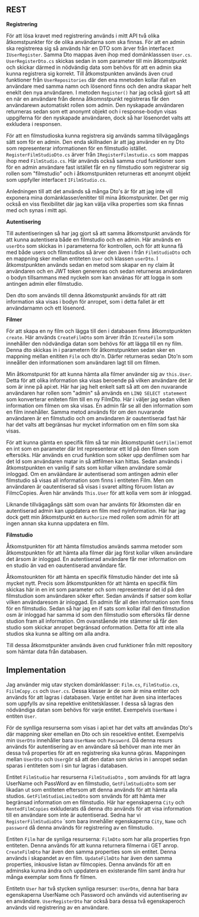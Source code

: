 ## REST

**Registrering**

För att lösa kravet med registrering används i mitt API två olika åtkomstpunkter för de olika användarna som ska finnas.
För att en admin ska registrerea sig så används här en DTO som ärver från interface:t ```IUserRegister```. Samma Dto mappas även ihop 
med domänklasssen ```User.cs```. ```UserRegisterDto.cs``` skickas sedan in som parameter till min åtkomstpunkt och skickar därmed in nödvändig data 
som behövs för att en admin ska kunna registrera sig korrekt.  Till åtkomstpunkten används även crud funktioner från ```UserRepositories``` där den ena mnetoden
kollar ifall en användare med samma namn och lösenord finns och den andra skapar helt eneklt den nya användaren. I metoden ```Register()``` har jag också gjort så att en när en 
användare från denna åtkomnstpunkt registreras får den användarewn automatiskt rollen som admin. Den nyskapade användaren returneras sedan som ett anonymt objekt och i response-bodyn
visas uppgiferna för den nyskapade användaren, dock så har lösenordet valts att exkludera i responsen. 

För att en filmstudioska kunna registrera sig används samma tillvägagångs sätt som för en admin. Den enda skillnaden är att jag använder en ny Dto som representerar informationen 
för en filmstudio istället. ```RegisterFilmStudioDto.cs``` ärver från ```IRegisterFilmstudio.cs``` som mappas ihop med ```FilmStudio.cs```. Här används också samma crud funktioner som för
en admin användare fast istället får en ny filmstudio som registrerar sig rollen som "filmstudio" och i åtkomstpunkten returneras ett anonymt objekt som uppfyller interface:t ```IFilmStudio.cs```. 

Anledningen till att det används så många Dto's är för att jag inte vill exponera mina domänklasser/enititer till mina åtkomstpunkter. Det ger mig också en viss flexibilitet där jag kan
välja vilka properties som ska finnas med och synas i mitt api. 

**Autentisering**

Till autentiseringen så har jag gjort så att samma åtkomstpunkt används för att kunna autentisera både en filmstudio och en admin. Här används en ```userDto``` som skickas in i parameterna för 
kontrollen, och för att kunna få med både users och filmstudios så ärver den även i från ```FilmStudioDto``` och en mappning sker mellan entiteten ```User``` och klassen ```userDto```. 
I åtkomstpunkten används sedan en metod som skapar en ny claim åt användaren och en JWT token genereras och sedan returneras användaren o bodyn tillsammans med nyckeln som kan använas för
att logga in som antingen admin eller filmstudio. 

Den dto som används till denna åtkomstpunkt används för att rätt information ska visas i bodyn för anropet, som i detta fallet är ett användarnamn och ett lösenord. 

**Filmer**

För att skapa en ny film och lägga till den i databasen finns åtkomstpunkten ```create```. Här används ```CreateFilmDto``` som ärver ifrån ```ICreateFilm``` som innehåller den nödvändiga datan som
behövs för att lägga till en ny film. Denna dto skickas in i parametern för åtkomstpunkten sedan sker en mappning mellan enititen ```Film``` och dto'n. Därfer returneras sedan Dto'n som inneåller den informationen som
användaren lagt till om filmen. 

Min åtkomstpunkt för att kunna hämta alla filmer använder sig av ```this.User```. Detta för att olika information ska visas beroende på vilken användare det är som är inne på api:et. Här har jag helt enkelt satt så att
om den nuvarande användaren har rollen som "admin" så används en ```LINQ SELECT statement``` som konverterar eniteten film till en ny FilmDto. Här i väljer jag sedan vilken information om filmen om ska visas. En admin får se all den information som en film innehåller. Samma metod används för om den nuvarande användaren är en filmstudio och om användaren är oautentiserad fast här har det valts att begränsas hur mycket information om en film 
som ska visas.

För att kunna gämta en specifik film så tar min åtkomstpunkt ```GetFilm()```emot en int som en parameter där Int representerar ett Id på den filmen som eftersöks. Här används en crud funktion som söker upp denfilmen som har det Id som användaren matar in så attfilmen kan hittas. Sedan används i åtkomstpunkten en vanlig if sats som kollar vilken användare somär inloggad. Om en anväändare är autentiserad som antingen admin eller filmstudio så
visas all information som finns i entiteten Film. Men om användaren är oautentiserad så visas i svaret allting föruom listan av FilmcCopies. Även här används ```This.User``` för att kolla vem som är inloggad. 

Liknande tillvägagångs sätt som ovan har använts för åtkomsten där en autentiserad admin kan uppdatera en film med nyinformation. Här har jag dock gett min åtkomstpunkt en ```Authorize``` med rollen som admin för att ingen annan ska kunna uppdatera en film. 

**Filmstudio**

Åtkomstpunkten för att hämta filmstudios används samma metoder som åtkomstpunkten för att hämta alla filmer där jag först kollar vilken användare det ärsom är inloggad. En autentiserad användare får mer information om en
studio än vad en oautentiserad användare får. 

Åtkomstounkten för att hämta en specifik filmstudio händer det inte så mycket nytt. Precis som åtkomstpunkten för att hämta en specifik film skickas här in en int som parameter och som representerar det id på den
filmstudion som användaren söker efter. Sedan används if satser som kollar vilken användaresom är inloggad. En admin får all den information som finns för en filmstudio. Sedan så har jag en if sats som kollar ifall den
filmstudion osm är inloggad har samma id som den filmstudio som eftersöks får denne studion fram all information. Om ovanstående inte stämmer så får den studio som skickar anropet begränsad onformation. Detta för att inte
alla studios ska kunna se allting om alla andra. 

Till dessa åtkomstpunkter används även crud funktioner från mitt repository som hämtar data från databasen. 

## Implementation

Jag använder mig utav stycken domänklasser: ```Film.cs```, ```FilmStudio.cs```, ```FiilmCopy.cs``` och ```User.cs```. Dessa klasser är de som är mina entiter och används för att lagras i databasen. Varje entitet har även sina interfaces som uppfylls av sina repektive enititetsklasser. I dessa så lagras den nödvändiga datan som behövs för varje entitet. Exempelvis ```UserName``` i entiten ```User```. 

För de synlliga resurserna som visas i api:et har det valts att användas Dto's där mappning sker emellan en Dto och sin resoektive entitet. Exempelvis min ```UserDto``` innehåller bara ```UserName``` och ```Password```. Då denna resurs används för autentisering av en användare så behöver man inte mer än dessa två properties för att en registrering ska kunna göras. Mappningen mellan ```UserDto``` och ```User```gör så att den datan som skrivs in 
i anropet sedan sparas i entiteten som i sin tur lagras i databasen. 

Entitet ```FilmStudio``` har resurserna ```FilmStudioDto``` , som används för att lagra UserName och PassWord av en filmstudio, ```GetFilmStudioDto``` som ser likadan ut som entiteten eftersom att denna används för att hämta alla studios. ```GetFilmStudioLimitedDto``` som snvänds för att hämta mer begränsad information om en filmstudio. Här har egenskaperna ```City``` och ```RentedFilmCopies``` exkluderats då denna dto används för att visa information till en användare som inte är autentiserad. Sedna har vi ```RegisterFilmStudioDto``` ´som bara innehåller egenskaperna ```City```, ```Name``` och ```password``` då denna används för registrering av en 
filmstudio. 

Entiten ```Film``` har de synliga resurserna: ```FilmDto``` som har alla properties frpn entiteten. Denna används för att kunna returnera filmerna i GET anrop. ```CreateFilmDto``` har även den samma properties som sin entitet. Denna används i skapandet av en film. ```UpdateFilmDto``` har även den samma properties, inkousive listan av filmcopies. Denna används för att en adminska kunna ändra och uppdatera en existerande film samt ändra hur många exemplar som finns flr filmen. 

Entitetn ```User``` har två stycken synliga resurser: ```UserDto```, denna har bara egenskaperna UserName och Password och används vid autentisering av en användare. ```UserRegisterDto``` har också bara dessa två egenskaperoch används vid registrering av en användare.




